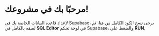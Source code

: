# مرحبًا بك في مشروعك!

لإعداد قاعدة البيانات الخاصة بك في Supabase، يرجى نسخ الكود الكامل من هنا، ثم لصقه بالكامل في **SQL Editor** في لوحة تحكم Supabase، والضغط على **RUN**.
